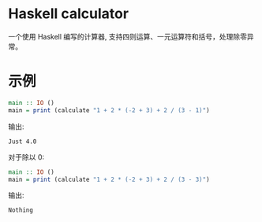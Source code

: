 # Haskell calculator
一个使用 Haskell 编写的计算器, 支持四则运算、一元运算符和括号，处理除零异常。
# 示例
```haskell
main :: IO ()
main = print (calculate "1 + 2 * (-2 + 3) + 2 / (3 - 1)")
```
输出:
```shell
Just 4.0
```
对于除以 0:
```haskell
main :: IO ()
main = print (calculate "1 + 2 * (-2 + 3) + 2 / (3 - 3)")
```
输出:
```shell
Nothing
```